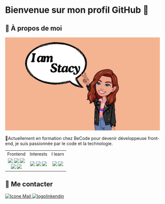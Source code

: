 # Bienvenue sur mon profil GitHub 👋
## 🌟 À propos de moi
<img src="img/I-am.jpg"/>


📖Actuellement en formation chez BeCode pour devenir développeuse front-end, je suis passionnée par le code et la technologie. <br>




<div style="width: 100%; margin: 0 auto; text-align: center;">
    <table style="width: 100%;">
        <tr>
            <td>Frontend</td>
            <td>Interests</td>
            <td>I learn</td>
        </tr>
        <tr>
            <td>
                <img src="https://img.icons8.com/?size=100&id=20909&format=png&color=000000"/> 
                <img src="https://img.icons8.com/?size=100&id=QBqFNfPPB2Kx&format=png&color=000000"/> 
                <img src="https://img.icons8.com/?size=100&id=108784&format=png&color=000000"/> <br>
                <img src="https://img.icons8.com/?size=100&id=bzf0DqjXFHIW&format=png&color=000000"/>
                <img src="https://img.icons8.com/?size=100&id=21278&format=png&color=000000"/>
            </td>
            <td>
                <img src="https://img.icons8.com/?size=100&id=54087&format=png&color=000000"/>  
                <img src="https://img.icons8.com/?size=100&id=20906&format=png&color=000000"/> 
                <img src="https://img.icons8.com/?size=100&id=9OGIyU8hrxW5&format=png&color=000000"/> 
            </td>
            <td>
                <img src="https://img.icons8.com/?size=100&id=uJM6fQYqDaZK&format=png&color=000000"/>
                <img src="https://img.icons8.com/?size=100&id=bzf0DqjXFHIW&format=png&color=000000"/>
            </td>
        </tr>
    </table>
</div>

## 🔗 Me contacter 
<a href="mailto:druartstacy@gmail.com">
    <img src="https://img.icons8.com/?size=100&id=63490&format=png&color=FD7E14" alt="Icone Mail" />
</a>
<a href="https://www.linkedin.com/in/stacy-druart/">
    <img src="https://img.icons8.com/?size=100&id=8808&format=png&color=FD7E14" alt="logolinkendin"/>
</a>

